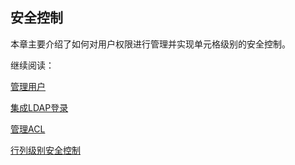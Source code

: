 ## 安全控制

本章主要介绍了如何对用户权限进行管理并实现单元格级别的安全控制。

继续阅读：

[管理用户](security/user.cn.md)

[集成LDAP登录](security/ldap.cn.md)

[管理ACL](security/acl.cn.md)

[行列级别安全控制](security/cell.cn.md)